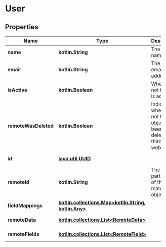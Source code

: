 
# User

## Properties
Name | Type | Description | Notes
------------ | ------------- | ------------- | -------------
**name** | **kotlin.String** | The user&#39;s name. |  [optional]
**email** | **kotlin.String** | The user&#39;s email address. |  [optional]
**isActive** | **kotlin.Boolean** | Whether or not the user is active. |  [optional]
**remoteWasDeleted** | **kotlin.Boolean** | Indicates whether or not this object has been deleted by third party webhooks. |  [optional] [readonly]
**id** | [**java.util.UUID**](java.util.UUID.md) |  |  [optional] [readonly]
**remoteId** | **kotlin.String** | The third-party API ID of the matching object. |  [optional]
**fieldMappings** | [**kotlin.collections.Map&lt;kotlin.String, kotlin.Any&gt;**](kotlin.Any.md) |  |  [optional] [readonly]
**remoteData** | [**kotlin.collections.List&lt;RemoteData&gt;**](RemoteData.md) |  |  [optional] [readonly]
**remoteFields** | [**kotlin.collections.List&lt;RemoteField&gt;**](RemoteField.md) |  |  [optional] [readonly]



